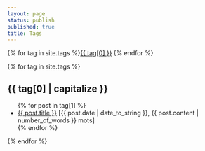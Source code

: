 ```yaml
---
layout: page
status: publish
published: true
title: Tags
---
```


{% for tag in site.tags %}<a class="label label-default" href="#{{ tag[0] }}">{{ tag[0] }}</a> {% endfor %}

{% for tag in site.tags %} 
<h2 id="{{ tag[0] }}">{{ tag[0] | capitalize }}</h2>
<ul>
    {% for post in tag[1] %}
    <li>
        <a href="{{ post.url }}">{{ post.title }}</a> [{{ post.date | date_to_string }}, {{ post.content | number_of_words }} mots]
    </li>
    {% endfor %}
</ul>
{% endfor %}
